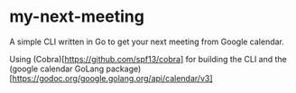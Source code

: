 # my-next-meeting
A simple CLI written in Go to get your next meeting from Google calendar.

Using (Cobra)[https://github.com/spf13/cobra] for building the CLI and the (google calendar GoLang package)[https://godoc.org/google.golang.org/api/calendar/v3]

